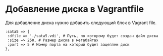 # Добавление диска в Vagrantfile
Для добавление диска нужно добавить следующий блок в Vagrant file.
```
:sata5 => {
 :dfile => './sata5.vdi', # Путь, по которому будет создан файл диска
 :size => 250, # Размер диска в мегабайтах
 :port => 5 # Номер порта на который будет зацеплен диск
},
```
